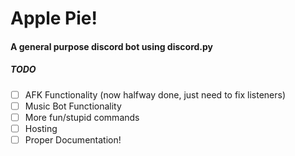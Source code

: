 # Apple Pie!

#### A general purpose discord bot using discord.py

##### TODO
- [ ] AFK Functionality (now halfway done, just need to fix listeners)
- [ ] Music Bot Functionality
- [ ] More fun/stupid commands
- [ ] Hosting
- [ ] Proper Documentation!
